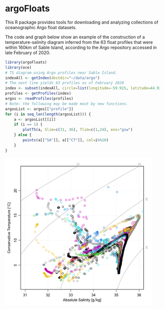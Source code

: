 # argoFloats

This R package provides tools for downloading and analyzing collections of
oceanographic Argo float datasets.

The code and graph below show an example of the construction of a
temperature-salinity diagram inferred from the 63 float profiles that were
within 160km of Sable Island, according to the Argo repository accessed in late
February of 2020.
```R
library(argoFloats)
library(oce)
# TS diagram using Argo profiles near Sable Island.
indexAll <- getIndex(destdir="~/data/argo")
# The next line yields 63 profiles as of February 2020
index <- subset(indexAll, circle=list(longitude=-59.915, latitude=44.934, radius=180))
profiles <- getProfiles(index)
argos <- readProfiles(profiles)
# Note: the following may be made moot by new functions.
argosList <- argos[["profile"]]
for (i in seq_len(length(argosList))) {
    a <- argosList[[i]]
    if (i == 1) {
        plotTS(a, Slim=c(31, 36), Tlim=c(1,24), eos="gsw")
    } else {
        points(a[["SA"]], a[["CT"]], col=i%%10)
    }
}
```

![Sample TS plot.](exampleTS.png)

